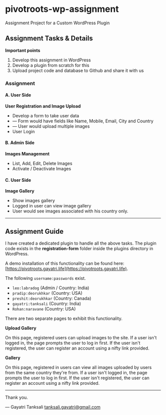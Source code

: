 # pivotroots-wp-assignment
Assignment Project for a Custom WordPress Plugin

## Assignment Tasks & Details

**Important points**

1. Develop this assignment in WordPress
2. Develop a plugin from scratch for this
3. Upload project code and database to Github and share it with us

### Assignment

#### A. User Side

**User Registration and Image Upload**

* Develop a form to take user data
* — Form would have fields like Name, Mobile, Email, City and Country
* — User would upload multiple images
* User Login

#### B. Admin Side

**Images Management**

* List, Add, Edit, Delete Images
* Activate / Deactivate Images

#### C. User Side

**Image Gallery**

* Show images gallery
* Logged in user can view image gallery
* User would see images associated with his country only.

----

## Assignment Guide

I have created a dedicated plugin to handle all the above tasks. The plugin code exists in the **registration-form** folder inside the plugins directory in WordPress.

A demo installation of this functionality can be found here: [https://pivotroots.gayatri.life](https://pivotroots.gayatri.life).

The following `username:passwords` exist.

* `leo:labradog` (Admin / Country: India)
* `pradip:deorukhkar` (Country: USA)
* `preshit:deorukhkar` (Country: Canada)
* `gayatri:tanksali` (Country: India)
* `Rohan:naravane` (Country: USA)

There are two separate pages to exhibit this functionality. 

**Upload Gallery**

On this page, registered users can upload images to the site. If a user isn't logged in, the page prompts the user to log in first. If the user isn't registered, the user can register an account using a nifty link provided.

**Gallery**

On this page, registered in users can view all images uploaded by users from the same country they're from. If a user isn't logged in, the page prompts the user to log in first. If the user isn't registered, the user can register an account using a nifty link provided.

----

Thank you.

— Gayatri Tanksali
tanksali.gayatri@gmail.com